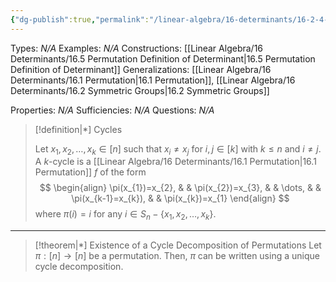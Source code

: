```yaml
---
{"dg-publish":true,"permalink":"/linear-algebra/16-determinants/16-2-4-cycles/","tags":["Type/Definition","Topic/Linear_Algebra","Type/Theorem"]}
---
```


Types: *N/A*
Examples: *N/A*
Constructions: [[Linear Algebra/16 Determinants/16.5 Permutation Definition of Determinant\|16.5 Permutation Definition of Determinant]]
Generalizations: [[Linear Algebra/16 Determinants/16.1 Permutation\|16.1 Permutation]], [[Linear Algebra/16 Determinants/16.2 Symmetric Groups\|16.2 Symmetric Groups]]

Properties: *N/A*
Sufficiencies: *N/A*
Questions: *N/A*

> [!definition|*] Cycles
> 
> Let $x_{1}, x_{2}, \dots, x_{k} \in [n]$ such that $x_{i} \neq x_{j}$ for $i,j \in [k]$ with $k \leq n$ and $i \neq j$. A $k$-cycle is a [[Linear Algebra/16 Determinants/16.1 Permutation\|16.1 Permutation]] $f$ of the form
> $$
> \begin{align}
> \pi(x_{1})=x_{2}, &  & \pi(x_{2})=x_{3}, &  & \dots, &  & \pi(x_{k-1}=x_{k}), &  & \pi(x_{k})=x_{1}
> \end{align}
> $$
> where $\pi(i)=i$ for any $i \in S_{n}-\{ x_{1},x_{2},\dots,x_{k} \}$.

---

> [!theorem|*] Existence of a Cycle Decomposition of Permutations
> Let $\pi : [n] \to [n]$ be a permutation. Then, $\pi$ can be written using a unique cycle decomposition. 